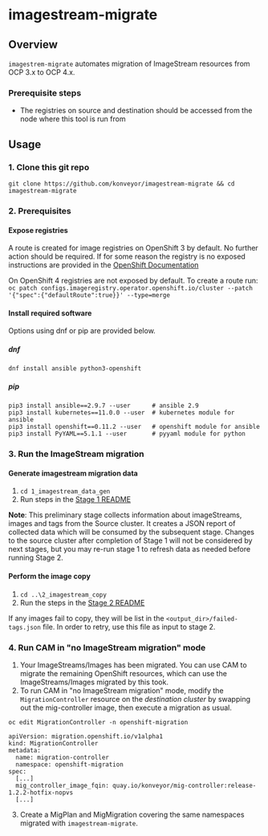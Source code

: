# imagestream-migrate


## Overview

`imagestrem-migrate` automates migration of ImageStream resources from OCP 3.x to OCP 4.x.


### Prerequisite steps

* The registries on source and destination should be accessed from the node where this
  tool is run from

## Usage
### 1. Clone this git repo

```
git clone https://github.com/konveyor/imagestream-migrate && cd imagestream-migrate
```

### 2. Prerequisites

#### Expose registries
A route is created for image registries on OpenShift 3 by default. No further action should be required.
If for some reason the registry is no exposed instructions are provided in the [OpenShift Documentation](https://docs.openshift.com/container-platform/3.11/install_config/registry/securing_and_exposing_registry.html#exposing-the-registry)

On OpenShift 4 registries are not exposed by default. To create a route run:  
`oc patch configs.imageregistry.operator.openshift.io/cluster --patch '{"spec":{"defaultRoute":true}}' --type=merge`

#### Install required software
Options using dnf or pip are provided below.

##### dnf
`dnf install ansible python3-openshift`

##### pip

```
pip3 install ansible==2.9.7 --user      # ansible 2.9
pip3 install kubernetes==11.0.0 --user  # kubernetes module for ansible
pip3 install openshift==0.11.2 --user   # openshift module for ansible
pip3 install PyYAML==5.1.1 --user       # pyyaml module for python
```

### 3. Run the ImageStream migration

#### Generate imagestream migration data
1. `cd 1_imagestream_data_gen`
1. Run steps in the [Stage 1 README](1_imagestream_data_gen)

**Note**: This preliminary stage collects information about imageStreams, images and tags from the Source cluster. It creates a
JSON report of collected data which will be consumed by the subsequent stage. Changes to the source cluster after completion of
Stage 1 will not be considered by next stages, but you may re-run stage 1 to refresh data as needed before running Stage 2.

#### Perform the image copy
1. `cd ..\2_imagestream_copy`
1. Run the steps in the [Stage 2 README](2_imagestream_copy)

If any images fail to copy, they will be list in the `<output_dir>/failed-tags.json` file. In
order to retry, use this file as input to stage 2.


### 4. Run CAM in "no ImageStream migration" mode
   1. Your ImageStreams/Images has been migrated. You can use CAM to migrate the remaining OpenShift resources, which
      can use the ImageStreams/Images migrated by this took.
   2. To run CAM in "no ImageStream migration" mode, modify the `MigrationController` resource on the
      *destination cluster* by swapping out the mig-controller image, then execute a migration as usual.

```
oc edit MigrationController -n openshift-migration
```
```
apiVersion: migration.openshift.io/v1alpha1
kind: MigrationController
metadata:
  name: migration-controller
  namespace: openshift-migration
spec:
  [...]
  mig_controller_image_fqin: quay.io/konveyor/mig-controller:release-1.2.2-hotfix-nopvs
  [...]
 ```

  3. Create a MigPlan and MigMigration covering the same namespaces migrated with `imagestream-migrate`.
